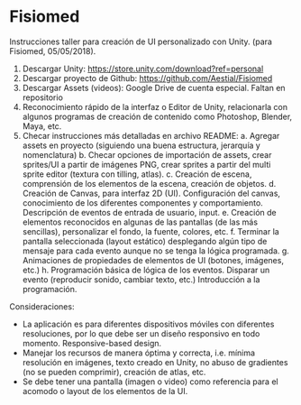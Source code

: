# Fisiomed


Instrucciones taller para creación de UI personalizado con Unity. (para Fisiomed, 05/05/2018).

1.	Descargar Unity: https://store.unity.com/download?ref=personal
2.	Descargar proyecto de Github: https://github.com/Aestial/Fisiomed
3.	Descargar Assets (videos): Google Drive de cuenta especial. Faltan en repositorio
4.	Reconocimiento rápido de la interfaz o Editor de Unity, relacionarla con algunos programas de creación de contenido como Photoshop, Blender, Maya, etc.
5.	Checar instrucciones más detalladas en archivo README:
	a.	Agregar assets en proyecto (siguiendo una buena estructura, jerarquía y nomenclatura)
	b.	Checar opciones de importación de assets, crear sprites/UI a partir de imágenes PNG, crear sprites a partir del multi sprite editor (textura con tilling, atlas).
	c.	Creación de escena, comprensión de los elementos de la escena, creación de objetos.
	d.	Creación de Canvas, para interfaz 2D (UI). Configuración del canvas, conocimiento de los diferentes componentes y comportamiento. Descripción de eventos de entrada de usuario, input.
	e.	Creación de elementos reconocidos en algunas de las pantallas (de las más sencillas), personalizar el fondo, la fuente, colores, etc.
	f.	Terminar la pantalla seleccionada (layout estático) desplegando algún tipo de mensaje para cada evento aunque no se tenga la lógica programada.
	g.  Animaciones de propiedades de elementos de UI (botones, imágenes, etc.)
	h.	Programación básica de lógica de los eventos. Disparar un evento (reproducir sonido, cambiar texto, etc.) Introducción a la programación.

Consideraciones:
- La aplicación es para diferentes dispositivos móviles con diferentes resoluciones, por lo que debe ser un diseño responsivo en todo momento. Responsive-based design.
- Manejar los recursos de manera óptima y correcta, i.e. mínima resolución en imágenes, texto creado en Unity, no abuso de gradientes (no se pueden comprimir), creación de atlas, etc.
- Se debe tener una pantalla (imagen o video) como referencia para el acomodo o layout de los elementos de la UI.

